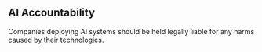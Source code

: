 ## AI Accountability

Companies deploying AI systems should be held legally liable for any harms
caused by their technologies.
